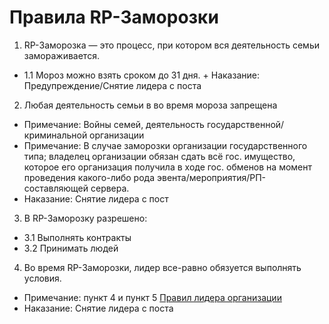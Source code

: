 # Правила RP-Заморозки

1. RP-Заморозка — это процесс, при котором вся деятельность семьи замораживается.
 + 1.1 Мороз можно взять сроком до 31 дня.
       + Наказание: Предупреждение/Снятие лидера с поста

2. Любая деятельность семьи в во время мороза запрещена
 + Примечание: Войны семей, деятельность государственной/криминальной организации
 + Примечание: В случае заморозки организации государственного типа; владелец организации обязан сдать всё гос. имущество, которое его организация получила в ходе гос. обменов на момент проведения какого-либо рода эвента/мероприятия/РП-составляющей сервера.
 + Наказание: Снятие лидера с пост
3. В RP-Заморозку разрешено:
 + 3.1 Выполнять контракты
 + 3.2 Принимать людей
4. Во время RP-Заморозки, лидер все-равно обязуется выполнять условия.
 + Примечание: пункт 4 и пункт 5 [Правил лидера организации](https://github.com/AlgorithmLX/MoneyDB/blob/main/rules/lider_rules.md)
 + Наказание: Снятие лидера с поста
